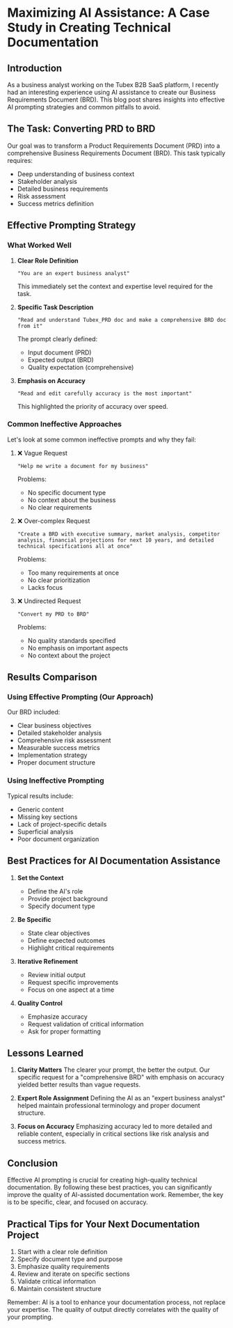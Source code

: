 # Maximizing AI Assistance: A Case Study in Creating Technical Documentation

## Introduction

As a business analyst working on the Tubex B2B SaaS platform, I recently had an interesting experience using AI assistance to create our Business Requirements Document (BRD). This blog post shares insights into effective AI prompting strategies and common pitfalls to avoid.

## The Task: Converting PRD to BRD

Our goal was to transform a Product Requirements Document (PRD) into a comprehensive Business Requirements Document (BRD). This task typically requires:
- Deep understanding of business context
- Stakeholder analysis
- Detailed business requirements
- Risk assessment
- Success metrics definition

## Effective Prompting Strategy

### What Worked Well

1. **Clear Role Definition**
   ```
   "You are an expert business analyst"
   ```
   This immediately set the context and expertise level required for the task.

2. **Specific Task Description**
   ```
   "Read and understand Tubex_PRD doc and make a comprehensive BRD doc from it"
   ```
   The prompt clearly defined:
   - Input document (PRD)
   - Expected output (BRD)
   - Quality expectation (comprehensive)

3. **Emphasis on Accuracy**
   ```
   "Read and edit carefully accuracy is the most important"
   ```
   This highlighted the priority of accuracy over speed.

### Common Ineffective Approaches

Let's look at some common ineffective prompts and why they fail:

1. ❌ Vague Request
   ```
   "Help me write a document for my business"
   ```
   Problems:
   - No specific document type
   - No context about the business
   - No clear requirements
   
2. ❌ Over-complex Request
   ```
   "Create a BRD with executive summary, market analysis, competitor analysis, financial projections for next 10 years, and detailed technical specifications all at once"
   ```
   Problems:
   - Too many requirements at once
   - No clear prioritization
   - Lacks focus

3. ❌ Undirected Request
   ```
   "Convert my PRD to BRD"
   ```
   Problems:
   - No quality standards specified
   - No emphasis on important aspects
   - No context about the project

## Results Comparison

### Using Effective Prompting (Our Approach)
Our BRD included:
- Clear business objectives
- Detailed stakeholder analysis
- Comprehensive risk assessment
- Measurable success metrics
- Implementation strategy
- Proper document structure

### Using Ineffective Prompting
Typical results include:
- Generic content
- Missing key sections
- Lack of project-specific details
- Superficial analysis
- Poor document organization

## Best Practices for AI Documentation Assistance

1. **Set the Context**
   - Define the AI's role
   - Provide project background
   - Specify document type

2. **Be Specific**
   - State clear objectives
   - Define expected outcomes
   - Highlight critical requirements

3. **Iterative Refinement**
   - Review initial output
   - Request specific improvements
   - Focus on one aspect at a time

4. **Quality Control**
   - Emphasize accuracy
   - Request validation of critical information
   - Ask for proper formatting

## Lessons Learned

1. **Clarity Matters**
   The clearer your prompt, the better the output. Our specific request for a "comprehensive BRD" with emphasis on accuracy yielded better results than vague requests.

2. **Expert Role Assignment**
   Defining the AI as an "expert business analyst" helped maintain professional terminology and proper document structure.

3. **Focus on Accuracy**
   Emphasizing accuracy led to more detailed and reliable content, especially in critical sections like risk analysis and success metrics.

## Conclusion

Effective AI prompting is crucial for creating high-quality technical documentation. By following these best practices, you can significantly improve the quality of AI-assisted documentation work. Remember, the key is to be specific, clear, and focused on accuracy.

## Practical Tips for Your Next Documentation Project

1. Start with a clear role definition
2. Specify document type and purpose
3. Emphasize quality requirements
4. Review and iterate on specific sections
5. Validate critical information
6. Maintain consistent structure

Remember: AI is a tool to enhance your documentation process, not replace your expertise. The quality of output directly correlates with the quality of your prompting.